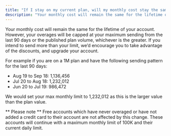 ```yaml
---
title: "If I stay on my current plan, will my monthly cost stay the same?"
description: "Your monthly cost will remain the same for the lifetime of your account. However, your overages will be capped at your maximum sending from the last 90 days. If you intend to send more than your limit, we’d encourage you to take advantage of the discounts, and upgrade your account."
---
```


Your monthly cost will remain the same for the lifetime of your account. However, your overages will be capped at your maximum sending from the last 90 days or the published plan volume, whichever is the greater. If you intend to send more than your limit, we’d encourage you to take advantage of the discounts, and upgrade your account.

For example if you are on a 1M plan and have the following sending pattern for the last 90 days:
* Aug 19 to Sep 18: 1,136,456
* Jul 20 to Aug 18: 1,232,012
* Jun 20 to Jul 19: 986,472

We would set your max monthly limit to 1,232,012 as this is the larger value than the plan value.


** Please note **
Free accounts which have never overaged or have not added a credit card to their account are not affected by this change. These accounts will continue with a maximum monthly limit of 100K and their current daily limit.



